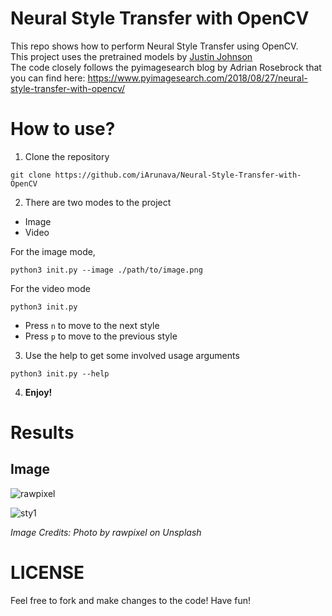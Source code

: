 # Neural Style Transfer with OpenCV

This repo shows how to perform Neural Style Transfer using OpenCV. <br/>
This project uses the pretrained models by [Justin Johnson](https://github.com/jcjohnson/fast-neural-style)<br/>
The code closely follows the pyimagesearch blog by Adrian Rosebrock that you can find here: https://www.pyimagesearch.com/2018/08/27/neural-style-transfer-with-opencv/


# How to use?
1) Clone the repository
```
git clone https://github.com/iArunava/Neural-Style-Transfer-with-OpenCV
```

2) There are two modes to the project
- Image
- Video

For the image mode,
```
python3 init.py --image ./path/to/image.png
```

For the video mode
```
python3 init.py
```

- Press `n` to move to the next style
- Press `p` to move to the previous style

3) Use the help to get some involved usage arguments
```
python3 init.py --help
```

4) **Enjoy!**

# Results

## Image

![rawpixel](https://user-images.githubusercontent.com/26242097/45502148-d6ba8b00-b7a0-11e8-9841-ae2c27f7ff4e.jpg)

![sty1](https://user-images.githubusercontent.com/26242097/45502132-cacec900-b7a0-11e8-9e06-d903e5746d55.png)

_Image Credits: Photo by rawpixel on Unsplash_

# LICENSE

Feel free to fork and make changes to the code! Have fun!
